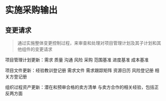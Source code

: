 # 实施采购输出
## 变更请求
>通过实施整体变更控制过程，来审查和处理对项目管理计划及其子计划和其他组件的变更请求

项目管理计划更新：需求 质量 沟通 风险 采购 范围基准 进度基准 成本基准

项目文件更新：经验教训登记册 需求文件 需求跟踪矩阵 资源日历 风险登记册 相关方登记册

组织过程资产更新：潜在和预审合格的卖方清单 与卖方合作的相关经验，包括正反两方面